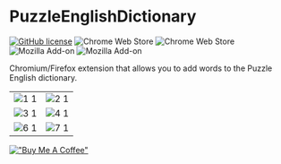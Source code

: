 # PuzzleEnglishDictionary
[![GitHub license](https://img.shields.io/github/license/rodewitsch/PuzzleEnglishDictionary)](https://github.com/rodewitsch/PuzzleEnglishDictionary/blob/master/LICENSE)
![Chrome Web Store](https://img.shields.io/chrome-web-store/users/gjaleekpebchkichhnhjollkhhkhpcgp?label=chrome%20web%20store%20users)
![Chrome Web Store](https://img.shields.io/chrome-web-store/rating/gjaleekpebchkichhnhjollkhhkhpcgp?label=chrome%20web%20store%20rating)
![Mozilla Add-on](https://img.shields.io/amo/users/puzzle-english-dict-unofficial?label=firefox%20%20users)
![Mozilla Add-on](https://img.shields.io/amo/rating/puzzle-english-dict-unofficial?label=firefox%20%20rating)

Chromium/Firefox extension that allows you to add words to the Puzzle English dictionary.

|   |  |
| ------------- | ------------- |
| ![1 1](https://user-images.githubusercontent.com/16050840/95647206-38f82e00-0ad6-11eb-8f1c-821773ae0109.jpg)  | ![2 1](https://user-images.githubusercontent.com/16050840/95647207-3f86a580-0ad6-11eb-9c09-ad21207fa9f0.jpg) |
| ![3 1](https://user-images.githubusercontent.com/16050840/95647210-431a2c80-0ad6-11eb-89c0-0dac474259ad.jpg)  | ![4 1](https://user-images.githubusercontent.com/16050840/95647212-46adb380-0ad6-11eb-8992-54249674cddd.jpg)  |
| ![6 1](https://user-images.githubusercontent.com/16050840/95647216-4d3c2b00-0ad6-11eb-8f7c-c3463c380aaf.jpg) | ![7 1](https://user-images.githubusercontent.com/16050840/95647217-50cfb200-0ad6-11eb-88df-b70759a7fa04.jpg)  |


[!["Buy Me A Coffee"](https://www.buymeacoffee.com/assets/img/custom_images/orange_img.png)](https://www.buymeacoffee.com/rodewitsch)
